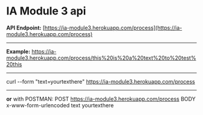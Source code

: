 IA Module 3 api
===================

**API Endpoint:** [https://ia-module3.herokuapp.com/process](https://ia-module3.herokuapp.com/process)

----------
**Example:**
https://ia-module3.herokuapp.com/process/this%20is%20a%20text%20to%20test%20this

----------
 curl --form "text=yourtexthere" https://ia-module3.herokuapp.com/process
 

----------
**or**
with POSTMAN: POST https://ia-module3.herokuapp.com/process BODY x-www-form-urlencoded text yourtexthere


	


